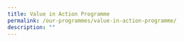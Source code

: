 ```yaml
---
title: Value in Action Programme
permalink: /our-programmes/value-in-action-programme/
description: ""
---
```


